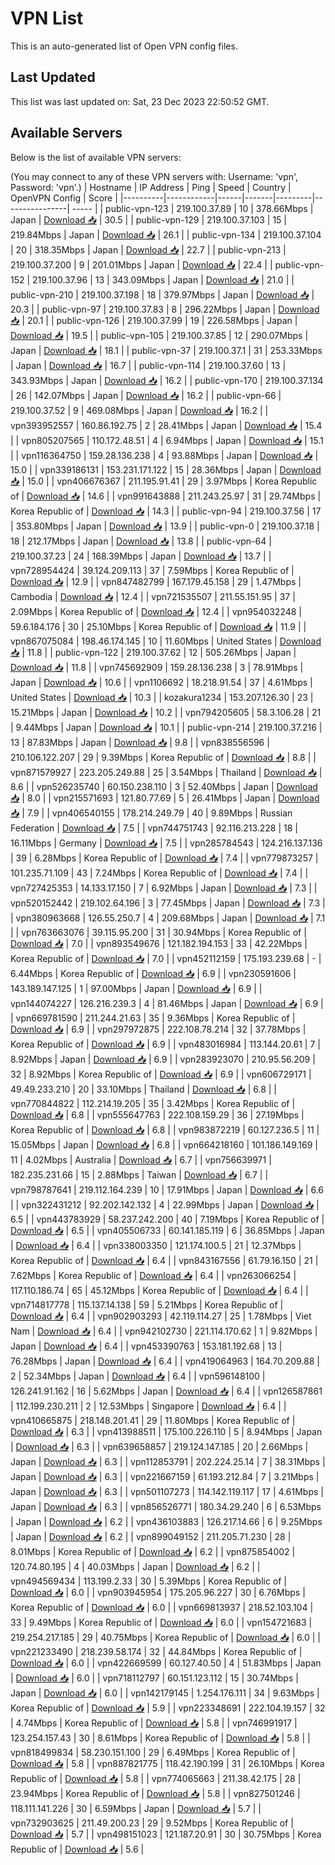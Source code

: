 # VPN List

This is an auto-generated list of Open VPN config files.

## Last Updated

This list was last updated on: Sat, 23 Dec 2023 22:50:52 GMT.

## Available Servers

Below is the list of available VPN servers:

(You may connect to any of these VPN servers with: Username: 'vpn', Password: 'vpn'.)
| Hostname | IP Address | Ping | Speed | Country | OpenVPN Config | Score |
|----------|------------|------|-------|---------|----------------| ----- |
| public-vpn-123 | 219.100.37.89 | 10 | 378.66Mbps | Japan | [Download 📥](./configs/server_0_JP.ovpn) | 30.5 |
| public-vpn-129 | 219.100.37.103 | 15 | 219.84Mbps | Japan | [Download 📥](./configs/server_1_JP.ovpn) | 26.1 |
| public-vpn-134 | 219.100.37.104 | 20 | 318.35Mbps | Japan | [Download 📥](./configs/server_2_JP.ovpn) | 22.7 |
| public-vpn-213 | 219.100.37.200 | 9 | 201.01Mbps | Japan | [Download 📥](./configs/server_3_JP.ovpn) | 22.4 |
| public-vpn-152 | 219.100.37.96 | 13 | 343.09Mbps | Japan | [Download 📥](./configs/server_4_JP.ovpn) | 21.0 |
| public-vpn-210 | 219.100.37.198 | 18 | 379.97Mbps | Japan | [Download 📥](./configs/server_5_JP.ovpn) | 20.3 |
| public-vpn-97 | 219.100.37.83 | 8 | 296.22Mbps | Japan | [Download 📥](./configs/server_6_JP.ovpn) | 20.1 |
| public-vpn-126 | 219.100.37.99 | 19 | 226.58Mbps | Japan | [Download 📥](./configs/server_7_JP.ovpn) | 19.5 |
| public-vpn-105 | 219.100.37.85 | 12 | 290.07Mbps | Japan | [Download 📥](./configs/server_8_JP.ovpn) | 18.1 |
| public-vpn-37 | 219.100.37.1 | 31 | 253.33Mbps | Japan | [Download 📥](./configs/server_9_JP.ovpn) | 16.7 |
| public-vpn-114 | 219.100.37.60 | 13 | 343.93Mbps | Japan | [Download 📥](./configs/server_10_JP.ovpn) | 16.2 |
| public-vpn-170 | 219.100.37.134 | 26 | 142.07Mbps | Japan | [Download 📥](./configs/server_11_JP.ovpn) | 16.2 |
| public-vpn-66 | 219.100.37.52 | 9 | 469.08Mbps | Japan | [Download 📥](./configs/server_12_JP.ovpn) | 16.2 |
| vpn393952557 | 160.86.192.75 | 2 | 28.41Mbps | Japan | [Download 📥](./configs/server_13_JP.ovpn) | 15.4 |
| vpn805207565 | 110.172.48.51 | 4 | 6.94Mbps | Japan | [Download 📥](./configs/server_14_JP.ovpn) | 15.1 |
| vpn116364750 | 159.28.136.238 | 4 | 93.88Mbps | Japan | [Download 📥](./configs/server_15_JP.ovpn) | 15.0 |
| vpn339186131 | 153.231.171.122 | 15 | 28.36Mbps | Japan | [Download 📥](./configs/server_16_JP.ovpn) | 15.0 |
| vpn406676367 | 211.195.91.41 | 29 | 3.97Mbps | Korea Republic of | [Download 📥](./configs/server_17_KR.ovpn) | 14.6 |
| vpn991643888 | 211.243.25.97 | 31 | 29.74Mbps | Korea Republic of | [Download 📥](./configs/server_18_KR.ovpn) | 14.3 |
| public-vpn-94 | 219.100.37.56 | 17 | 353.80Mbps | Japan | [Download 📥](./configs/server_19_JP.ovpn) | 13.9 |
| public-vpn-0 | 219.100.37.18 | 18 | 212.17Mbps | Japan | [Download 📥](./configs/server_20_JP.ovpn) | 13.8 |
| public-vpn-64 | 219.100.37.23 | 24 | 168.39Mbps | Japan | [Download 📥](./configs/server_21_JP.ovpn) | 13.7 |
| vpn728954424 | 39.124.209.113 | 37 | 7.59Mbps | Korea Republic of | [Download 📥](./configs/server_22_KR.ovpn) | 12.9 |
| vpn847482799 | 167.179.45.158 | 29 | 1.47Mbps | Cambodia | [Download 📥](./configs/server_23_KH.ovpn) | 12.4 |
| vpn721535507 | 211.55.151.95 | 37 | 2.09Mbps | Korea Republic of | [Download 📥](./configs/server_24_KR.ovpn) | 12.4 |
| vpn954032248 | 59.6.184.176 | 30 | 25.10Mbps | Korea Republic of | [Download 📥](./configs/server_25_KR.ovpn) | 11.9 |
| vpn867075084 | 198.46.174.145 | 10 | 11.60Mbps | United States | [Download 📥](./configs/server_26_US.ovpn) | 11.8 |
| public-vpn-122 | 219.100.37.62 | 12 | 505.26Mbps | Japan | [Download 📥](./configs/server_27_JP.ovpn) | 11.8 |
| vpn745692909 | 159.28.136.238 | 3 | 78.91Mbps | Japan | [Download 📥](./configs/server_28_JP.ovpn) | 10.6 |
| vpn1106692 | 18.218.91.54 | 37 | 4.61Mbps | United States | [Download 📥](./configs/server_29_US.ovpn) | 10.3 |
| kozakura1234 | 153.207.126.30 | 23 | 15.21Mbps | Japan | [Download 📥](./configs/server_30_JP.ovpn) | 10.2 |
| vpn794205605 | 58.3.106.28 | 21 | 9.44Mbps | Japan | [Download 📥](./configs/server_31_JP.ovpn) | 10.1 |
| public-vpn-214 | 219.100.37.216 | 13 | 87.83Mbps | Japan | [Download 📥](./configs/server_32_JP.ovpn) | 9.8 |
| vpn838556596 | 210.106.122.207 | 29 | 9.39Mbps | Korea Republic of | [Download 📥](./configs/server_33_KR.ovpn) | 8.8 |
| vpn871579927 | 223.205.249.88 | 25 | 3.54Mbps | Thailand | [Download 📥](./configs/server_34_TH.ovpn) | 8.6 |
| vpn526235740 | 60.150.238.110 | 3 | 52.40Mbps | Japan | [Download 📥](./configs/server_35_JP.ovpn) | 8.0 |
| vpn215571693 | 121.80.77.69 | 5 | 26.41Mbps | Japan | [Download 📥](./configs/server_36_JP.ovpn) | 7.9 |
| vpn406540155 | 178.214.249.79 | 40 | 9.89Mbps | Russian Federation | [Download 📥](./configs/server_37_RU.ovpn) | 7.5 |
| vpn744751743 | 92.116.213.228 | 18 | 16.11Mbps | Germany | [Download 📥](./configs/server_38_DE.ovpn) | 7.5 |
| vpn285784543 | 124.216.137.136 | 39 | 6.28Mbps | Korea Republic of | [Download 📥](./configs/server_39_KR.ovpn) | 7.4 |
| vpn779873257 | 101.235.71.109 | 43 | 7.24Mbps | Korea Republic of | [Download 📥](./configs/server_40_KR.ovpn) | 7.4 |
| vpn727425353 | 14.133.17.150 | 7 | 6.92Mbps | Japan | [Download 📥](./configs/server_41_JP.ovpn) | 7.3 |
| vpn520152442 | 219.102.64.196 | 3 | 77.45Mbps | Japan | [Download 📥](./configs/server_42_JP.ovpn) | 7.3 |
| vpn380963668 | 126.55.250.7 | 4 | 209.68Mbps | Japan | [Download 📥](./configs/server_43_JP.ovpn) | 7.1 |
| vpn763663076 | 39.115.95.200 | 31 | 30.94Mbps | Korea Republic of | [Download 📥](./configs/server_44_KR.ovpn) | 7.0 |
| vpn893549676 | 121.182.194.153 | 33 | 42.22Mbps | Korea Republic of | [Download 📥](./configs/server_45_KR.ovpn) | 7.0 |
| vpn452112159 | 175.193.239.68 | - | 6.44Mbps | Korea Republic of | [Download 📥](./configs/server_46_KR.ovpn) | 6.9 |
| vpn230591606 | 143.189.147.125 | 1 | 97.00Mbps | Japan | [Download 📥](./configs/server_47_JP.ovpn) | 6.9 |
| vpn144074227 | 126.216.239.3 | 4 | 81.46Mbps | Japan | [Download 📥](./configs/server_48_JP.ovpn) | 6.9 |
| vpn669781590 | 211.244.21.63 | 35 | 9.36Mbps | Korea Republic of | [Download 📥](./configs/server_49_KR.ovpn) | 6.9 |
| vpn297972875 | 222.108.78.214 | 32 | 37.78Mbps | Korea Republic of | [Download 📥](./configs/server_50_KR.ovpn) | 6.9 |
| vpn483016984 | 113.144.20.61 | 7 | 8.92Mbps | Japan | [Download 📥](./configs/server_51_JP.ovpn) | 6.9 |
| vpn283923070 | 210.95.56.209 | 32 | 8.92Mbps | Korea Republic of | [Download 📥](./configs/server_52_KR.ovpn) | 6.9 |
| vpn606729171 | 49.49.233.210 | 20 | 33.10Mbps | Thailand | [Download 📥](./configs/server_53_TH.ovpn) | 6.8 |
| vpn770844822 | 112.214.19.205 | 35 | 3.42Mbps | Korea Republic of | [Download 📥](./configs/server_54_KR.ovpn) | 6.8 |
| vpn555647763 | 222.108.159.29 | 36 | 27.19Mbps | Korea Republic of | [Download 📥](./configs/server_55_KR.ovpn) | 6.8 |
| vpn983872219 | 60.127.236.5 | 11 | 15.05Mbps | Japan | [Download 📥](./configs/server_56_JP.ovpn) | 6.8 |
| vpn664218160 | 101.186.149.169 | 11 | 4.02Mbps | Australia | [Download 📥](./configs/server_57_AU.ovpn) | 6.7 |
| vpn756639971 | 182.235.231.66 | 15 | 2.88Mbps | Taiwan | [Download 📥](./configs/server_58_TW.ovpn) | 6.7 |
| vpn798787641 | 219.112.164.239 | 10 | 17.91Mbps | Japan | [Download 📥](./configs/server_59_JP.ovpn) | 6.6 |
| vpn322431212 | 92.202.142.132 | 4 | 22.99Mbps | Japan | [Download 📥](./configs/server_60_JP.ovpn) | 6.5 |
| vpn443783929 | 58.237.242.200 | 40 | 7.19Mbps | Korea Republic of | [Download 📥](./configs/server_61_KR.ovpn) | 6.5 |
| vpn405506733 | 60.141.185.119 | 6 | 36.85Mbps | Japan | [Download 📥](./configs/server_62_JP.ovpn) | 6.4 |
| vpn338003350 | 121.174.100.5 | 21 | 12.37Mbps | Korea Republic of | [Download 📥](./configs/server_63_KR.ovpn) | 6.4 |
| vpn843167556 | 61.79.16.150 | 21 | 7.62Mbps | Korea Republic of | [Download 📥](./configs/server_64_KR.ovpn) | 6.4 |
| vpn263066254 | 117.110.186.74 | 65 | 45.12Mbps | Korea Republic of | [Download 📥](./configs/server_65_KR.ovpn) | 6.4 |
| vpn714817778 | 115.137.14.138 | 59 | 5.21Mbps | Korea Republic of | [Download 📥](./configs/server_66_KR.ovpn) | 6.4 |
| vpn902903293 | 42.119.114.27 | 25 | 1.78Mbps | Viet Nam | [Download 📥](./configs/server_67_VN.ovpn) | 6.4 |
| vpn942102730 | 221.114.170.62 | 1 | 9.82Mbps | Japan | [Download 📥](./configs/server_68_JP.ovpn) | 6.4 |
| vpn453390763 | 153.181.192.68 | 13 | 76.28Mbps | Japan | [Download 📥](./configs/server_69_JP.ovpn) | 6.4 |
| vpn419064963 | 164.70.209.88 | 2 | 52.34Mbps | Japan | [Download 📥](./configs/server_70_JP.ovpn) | 6.4 |
| vpn596148100 | 126.241.91.162 | 16 | 5.62Mbps | Japan | [Download 📥](./configs/server_71_JP.ovpn) | 6.4 |
| vpn126587861 | 112.199.230.211 | 2 | 12.53Mbps | Singapore | [Download 📥](./configs/server_72_SG.ovpn) | 6.4 |
| vpn410665875 | 218.148.201.41 | 29 | 11.80Mbps | Korea Republic of | [Download 📥](./configs/server_73_KR.ovpn) | 6.3 |
| vpn413988511 | 175.100.226.110 | 5 | 8.94Mbps | Japan | [Download 📥](./configs/server_74_JP.ovpn) | 6.3 |
| vpn639658857 | 219.124.147.185 | 20 | 2.66Mbps | Japan | [Download 📥](./configs/server_75_JP.ovpn) | 6.3 |
| vpn112853791 | 202.224.25.14 | 7 | 38.31Mbps | Japan | [Download 📥](./configs/server_76_JP.ovpn) | 6.3 |
| vpn221667159 | 61.193.212.84 | 7 | 3.21Mbps | Japan | [Download 📥](./configs/server_77_JP.ovpn) | 6.3 |
| vpn501107273 | 114.142.119.117 | 17 | 4.61Mbps | Japan | [Download 📥](./configs/server_78_JP.ovpn) | 6.3 |
| vpn856526771 | 180.34.29.240 | 6 | 6.53Mbps | Japan | [Download 📥](./configs/server_79_JP.ovpn) | 6.2 |
| vpn436103883 | 126.217.14.66 | 6 | 9.25Mbps | Japan | [Download 📥](./configs/server_80_JP.ovpn) | 6.2 |
| vpn899049152 | 211.205.71.230 | 28 | 8.01Mbps | Korea Republic of | [Download 📥](./configs/server_81_KR.ovpn) | 6.2 |
| vpn875854002 | 120.74.80.195 | 4 | 40.03Mbps | Japan | [Download 📥](./configs/server_82_JP.ovpn) | 6.2 |
| vpn494569434 | 113.199.2.33 | 30 | 5.39Mbps | Korea Republic of | [Download 📥](./configs/server_83_KR.ovpn) | 6.0 |
| vpn903945954 | 175.205.96.227 | 30 | 6.76Mbps | Korea Republic of | [Download 📥](./configs/server_84_KR.ovpn) | 6.0 |
| vpn669813937 | 218.52.103.104 | 33 | 9.49Mbps | Korea Republic of | [Download 📥](./configs/server_85_KR.ovpn) | 6.0 |
| vpn154721683 | 219.254.217.185 | 29 | 40.75Mbps | Korea Republic of | [Download 📥](./configs/server_86_KR.ovpn) | 6.0 |
| vpn221233490 | 218.239.58.174 | 32 | 44.84Mbps | Korea Republic of | [Download 📥](./configs/server_87_KR.ovpn) | 6.0 |
| vpn422669599 | 60.127.40.50 | 4 | 51.83Mbps | Japan | [Download 📥](./configs/server_88_JP.ovpn) | 6.0 |
| vpn718112797 | 60.151.123.112 | 15 | 30.74Mbps | Japan | [Download 📥](./configs/server_89_JP.ovpn) | 6.0 |
| vpn142179145 | 1.254.176.111 | 34 | 9.63Mbps | Korea Republic of | [Download 📥](./configs/server_90_KR.ovpn) | 5.9 |
| vpn223348691 | 222.104.19.157 | 32 | 4.74Mbps | Korea Republic of | [Download 📥](./configs/server_91_KR.ovpn) | 5.8 |
| vpn746991917 | 123.254.157.43 | 30 | 8.61Mbps | Korea Republic of | [Download 📥](./configs/server_92_KR.ovpn) | 5.8 |
| vpn818499834 | 58.230.151.100 | 29 | 6.49Mbps | Korea Republic of | [Download 📥](./configs/server_93_KR.ovpn) | 5.8 |
| vpn887821775 | 118.42.190.199 | 31 | 26.10Mbps | Korea Republic of | [Download 📥](./configs/server_94_KR.ovpn) | 5.8 |
| vpn774065663 | 211.38.42.175 | 28 | 23.94Mbps | Korea Republic of | [Download 📥](./configs/server_95_KR.ovpn) | 5.8 |
| vpn827501246 | 118.111.141.226 | 30 | 6.59Mbps | Japan | [Download 📥](./configs/server_96_JP.ovpn) | 5.7 |
| vpn732903625 | 211.49.200.23 | 29 | 9.52Mbps | Korea Republic of | [Download 📥](./configs/server_97_KR.ovpn) | 5.7 |
| vpn498151023 | 121.187.20.91 | 30 | 30.75Mbps | Korea Republic of | [Download 📥](./configs/server_98_KR.ovpn) | 5.6 |
